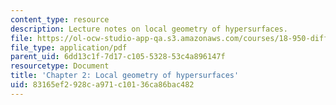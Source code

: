 ```yaml
---
content_type: resource
description: Lecture notes on local geometry of hypersurfaces.
file: https://ol-ocw-studio-app-qa.s3.amazonaws.com/courses/18-950-differential-geometry-fall-2008/83165ef2928ca971c10136ca86bac482_ch2_revised.pdf
file_type: application/pdf
parent_uid: 6dd13c1f-7d17-c105-5328-53c4a896147f
resourcetype: Document
title: 'Chapter 2: Local geometry of hypersurfaces'
uid: 83165ef2-928c-a971-c101-36ca86bac482
---
```

